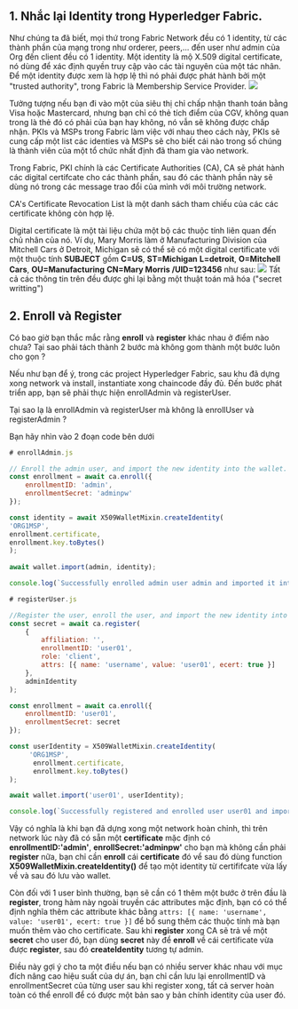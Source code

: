 ## 1. Nhắc lại Identity trong Hyperledger Fabric.
Như chúng ta đã biết, mọi thứ trong Fabric Network đều có 1 identity, từ các thành phần của mạng trong như orderer, peers,... đến user như admin của Org đến client đều có 1 identity. Một identity là mộ X.509 digital certificate, nó dùng để xác định quyền truy cập vào các tài nguyên của một tác nhân.
Để một identity được xem là hợp lệ thì nó phải được phát hành bởi một "trusted authority", trong Fabric là Membership Service Provider. 
![](https://images.viblo.asia/68cb83d9-2a0a-460b-a869-1d98ac6edfcb.png)

Tưởng tượng nếu bạn đi vào một của siêu thị chỉ chấp nhận thanh toán bằng Visa hoặc Mastercard, nhưng bạn chỉ có thẻ tích điểm của CGV, không quan trong là thẻ đó có phải của bạn hay không, nó vẫn sẽ không được chấp nhận. PKIs  và MSPs  trong Fabric làm việc với nhau theo cách này, PKIs sẽ cung cấp một list các identies và MSPs sẽ cho biết cái nào trong số chúng là thành viên của một tổ chức nhất định đã tham gia vào network.

Trong Fabric, PKI chính là các Certificate Authorities (CA), CA sẽ phát hành các digital certifcate cho các thành phần, sau đó các thành phần này sẽ dùng nó trong các message trao đổi của mình với môi trường network. 

CA's Certificate Revocation List là một danh sách tham chiếu của các các certificate không còn hợp lệ. 

Digital certificate là một tài liệu chứa một bộ các thuộc tính liên quan đến chủ nhân của nó. 
Ví dụ, Mary Morris làm ở Manufacturing Division của  Mitchell Cars ở Detroit, Michigan  sẽ có thể sẽ có một digital certificate với một thuộc tính **SUBJECT** gồm **C=US**, **ST=Michigan** **L=detroit**, **O=Mitchell Cars**, **OU=Manufacturing** **CN=Mary Morris /UID=123456** như sau:
![](https://images.viblo.asia/41abf679-7235-4272-bf77-10a97d1c3c11.png)
Tất cả các thông tin trên đều được ghi lại bằng một thuật toán mã hóa ("secret writting")
## 2. Enroll và Register
Có bao giờ bạn thắc mắc rằng **enroll** và **register** khác nhau ở điểm nào chưa? Tại sao phải tách thành 2 bước mà không gom thành một bước luôn cho gọn ?

Nếu như bạn để ý, trong các project Hyperledger Fabric, sau khu đã dựng xong network và install, instantiate xong chaincode đầy đủ. Đến bước phát triển app, bạn sẽ phải thực hiện enrollAdmin và registerUser. 

Tại sao lạ là enrollAdmin và registerUser mà không là enrollUser và registerAdmin ?

Bạn hãy nhìn vào 2 đoạn code bên dưới 
```javascript
# enrollAdmin.js

// Enroll the admin user, and import the new identity into the wallet.
const enrollment = await ca.enroll({
    enrollmentID: 'admin',
    enrollmentSecret: 'adminpw'
});

const identity = await X509WalletMixin.createIdentity(
'ORG1MSP',
enrollment.certificate,
enrollment.key.toBytes()
);
 
await wallet.import(admin, identity);

console.log(`Successfully enrolled admin user admin and imported it into the wallet-org1`);
```

```javascript
# registerUser.js

//Register the user, enroll the user, and import the new identity into the wallet.
const secret = await ca.register(
    {
        affiliation: '',
        enrollmentID: 'user01',
        role: 'client',
        attrs: [{ name: 'username', value: 'user01', ecert: true }]
    },
    adminIdentity
);

const enrollment = await ca.enroll({
    enrollmentID: 'user01',
    enrollmentSecret: secret
});

const userIdentity = X509WalletMixin.createIdentity(
     'ORG1MSP',
      enrollment.certificate,
      enrollment.key.toBytes()
);

await wallet.import('user01', userIdentity);

console.log(`Successfully registered and enrolled user user01 and imported it into the wallet`);
```
Vậy có nghĩa là khi bạn đã dựng xong một network hoàn chỉnh, thì trên network lúc này đã có sẵn một **certificate** mặc định có  **enrollmentID:'admin'**, **enrollSecret:'adminpw'** cho bạn mà không cần phải **register** nữa, bạn chỉ cần **enroll**  cái **certificate** đó vể sau đó dùng function **X509WalletMixin.createIdentity()** để tạo một identity từ certififcate vừa lấy về và sau đó lưu vào wallet.

Còn đối với 1 user bình thường, bạn sẽ cần có 1 thêm một bước ở trên đầu là **register**, trong hàm này ngoài truyền các attributes mặc định, bạn có có thể định nghĩa thêm các attribute khác bằng ```attrs: [{ name: 'username', value: 'user01', ecert: true }]``` để bổ sung thêm các thuộc tính mà bạn muốn thêm vào cho certificate. Sau khi **register** xong CA sẽ trả về một **secret** cho user đó, bạn dùng **secret** này để **enroll** về cái certificate vừa được **register**, sau đó **createIdentity** tương tự admin.

Điều này gợi ý cho ta một điều nếu bạn có nhiều server khác nhau với mục đích nâng cao hiệu suất của dự án, bạn chỉ cần lưu lại enrollmentID và enrollmentSecret của từng user sau khi register xong, tất cả server hoàn toàn có thể enroll để có được một bản sao y bản chính identity của user đó.
